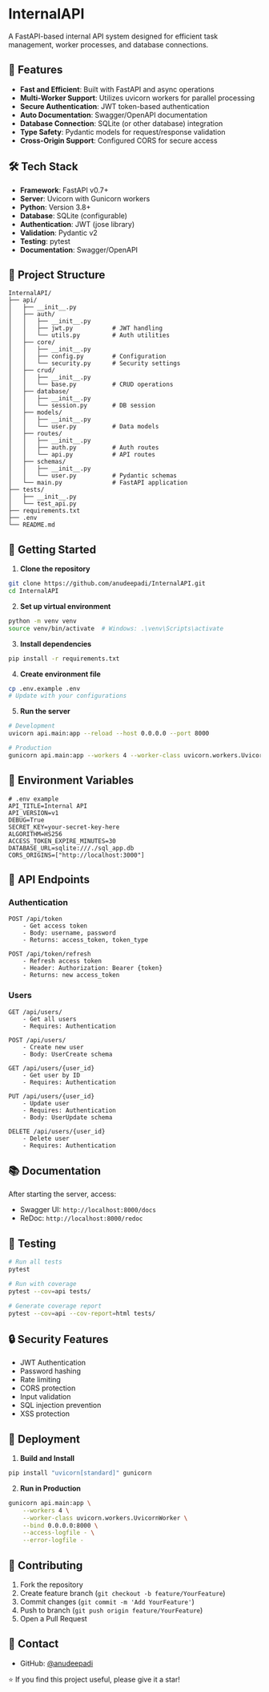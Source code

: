 # InternalAPI

A FastAPI-based internal API system designed for efficient task management, worker processes, and database connections.

## 🌟 Features

- **Fast and Efficient**: Built with FastAPI and async operations
- **Multi-Worker Support**: Utilizes uvicorn workers for parallel processing
- **Secure Authentication**: JWT token-based authentication
- **Auto Documentation**: Swagger/OpenAPI documentation
- **Database Connection**: SQLite (or other database) integration
- **Type Safety**: Pydantic models for request/response validation
- **Cross-Origin Support**: Configured CORS for secure access

## 🛠️ Tech Stack

- **Framework**: FastAPI v0.7+
- **Server**: Uvicorn with Gunicorn workers
- **Python**: Version 3.8+
- **Database**: SQLite (configurable)
- **Authentication**: JWT (jose library)
- **Validation**: Pydantic v2
- **Testing**: pytest
- **Documentation**: Swagger/OpenAPI

## 📁 Project Structure

```
InternalAPI/
├── api/
│   ├── __init__.py
│   ├── auth/
│   │   ├── __init__.py
│   │   ├── jwt.py           # JWT handling
│   │   └── utils.py         # Auth utilities
│   ├── core/
│   │   ├── __init__.py
│   │   ├── config.py        # Configuration
│   │   └── security.py      # Security settings
│   ├── crud/
│   │   ├── __init__.py
│   │   └── base.py          # CRUD operations
│   ├── database/
│   │   ├── __init__.py
│   │   └── session.py       # DB session
│   ├── models/
│   │   ├── __init__.py
│   │   └── user.py          # Data models
│   ├── routes/
│   │   ├── __init__.py
│   │   ├── auth.py          # Auth routes
│   │   └── api.py           # API routes
│   ├── schemas/
│   │   ├── __init__.py
│   │   └── user.py          # Pydantic schemas
│   └── main.py              # FastAPI application
├── tests/
│   ├── __init__.py
│   └── test_api.py
├── requirements.txt
├── .env
└── README.md
```

## 🚀 Getting Started

1. **Clone the repository**
```bash
git clone https://github.com/anudeepadi/InternalAPI.git
cd InternalAPI
```

2. **Set up virtual environment**
```bash
python -m venv venv
source venv/bin/activate  # Windows: .\venv\Scripts\activate
```

3. **Install dependencies**
```bash
pip install -r requirements.txt
```

4. **Create environment file**
```bash
cp .env.example .env
# Update with your configurations
```

5. **Run the server**
```bash
# Development
uvicorn api.main:app --reload --host 0.0.0.0 --port 8000

# Production
gunicorn api.main:app --workers 4 --worker-class uvicorn.workers.UvicornWorker --bind 0.0.0.0:8000
```

## 📝 Environment Variables

```env
# .env example
API_TITLE=Internal API
API_VERSION=v1
DEBUG=True
SECRET_KEY=your-secret-key-here
ALGORITHM=HS256
ACCESS_TOKEN_EXPIRE_MINUTES=30
DATABASE_URL=sqlite:///./sql_app.db
CORS_ORIGINS=["http://localhost:3000"]
```

## 🔑 API Endpoints

### Authentication
```
POST /api/token
    - Get access token
    - Body: username, password
    - Returns: access_token, token_type

POST /api/token/refresh
    - Refresh access token
    - Header: Authorization: Bearer {token}
    - Returns: new access_token
```

### Users
```
GET /api/users/
    - Get all users
    - Requires: Authentication

POST /api/users/
    - Create new user
    - Body: UserCreate schema

GET /api/users/{user_id}
    - Get user by ID
    - Requires: Authentication

PUT /api/users/{user_id}
    - Update user
    - Requires: Authentication
    - Body: UserUpdate schema

DELETE /api/users/{user_id}
    - Delete user
    - Requires: Authentication
```

## 📚 Documentation

After starting the server, access:
- Swagger UI: `http://localhost:8000/docs`
- ReDoc: `http://localhost:8000/redoc`

## 🧪 Testing

```bash
# Run all tests
pytest

# Run with coverage
pytest --cov=api tests/

# Generate coverage report
pytest --cov=api --cov-report=html tests/
```

## 🔒 Security Features

- JWT Authentication
- Password hashing
- Rate limiting
- CORS protection
- Input validation
- SQL injection prevention
- XSS protection

## 🚀 Deployment

1. **Build and Install**
```bash
pip install "uvicorn[standard]" gunicorn
```

2. **Run in Production**
```bash
gunicorn api.main:app \
    --workers 4 \
    --worker-class uvicorn.workers.UvicornWorker \
    --bind 0.0.0.0:8000 \
    --access-logfile - \
    --error-logfile -
```

## 📝 Contributing

1. Fork the repository
2. Create feature branch (`git checkout -b feature/YourFeature`)
3. Commit changes (`git commit -m 'Add YourFeature'`)
4. Push to branch (`git push origin feature/YourFeature`)
5. Open a Pull Request

## 📧 Contact

- GitHub: [@anudeepadi](https://github.com/anudeepadi)

⭐️ If you find this project useful, please give it a star!
